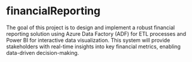 # financialReporting
The goal of this project is to design and implement a robust financial reporting solution using Azure Data Factory (ADF) for ETL processes and Power BI for interactive data visualization. This system will provide stakeholders with real-time insights into key financial metrics, enabling data-driven decision-making.
